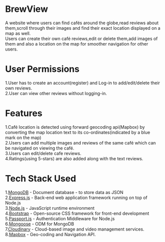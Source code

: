 # BrewView
A website where users can find cafés around the globe,read reviews about them,scroll through their images and find their exact location displayed on a map as well.<br/>
Users can create their own café reviews,edit or delete them,add images of them and also a location on the map for smoother navigation for other users.<br/>

# User Permissions
1.User has to create an account(register) and Log-in to add/edit/delete their own reviews.<br/>
2.User can view other reviews without logging-in.<br/>

# Features
1.Café location is detected using forward geocoding api(Mapbox) by converting the map location text to its co-ordinates(indicated by a blue mark on the map)<br/>
2.Users can add multiple images and reviews of the same café which can be navigated on viewing the café.<br/>
3.Users can edit/delete cafe reviews.<br/>
4.Ratings(using 5-stars) are also added along with the text reviews.<br/>

# Tech Stack Used
1.[MongoDB](https://www.mongodb.com/docs/) - Document database - to store data as JSON<br/>
2.[Express.js](https://devdocs.io/express/) - Back-end web application framework running on top of Node.js<br/>
3.[Node.js](https://nodejs.org/en/docs) - JavaScript runtime environment<br/>
4.[Bootstrap](https://getbootstrap.com/) - Open-source CSS framework for front-end development<br/>
5.[Passport.js](https://www.passportjs.org/) - Authentication Middleware for Node.js<br/>
6.[Mongoose](https://mongoosejs.com/) - ODM for MongoDB<br/>
7.[Cloudinary](https://cloudinary.com/) - Cloud-based image and video management services.<br/>
8.[Mapbox](https://www.mapbox.com/) - Geo-coding and Navigation API.<br/>

